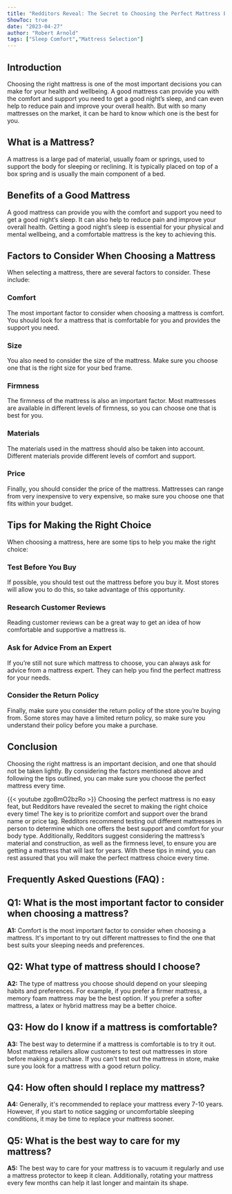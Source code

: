 ```yaml
---
title: "Redditors Reveal: The Secret to Choosing the Perfect Mattress Every Time!"
ShowToc: true 
date: "2023-04-27"
author: "Robert Arnold" 
tags: ["Sleep Comfort","Mattress Selection"]
---
```

## Introduction

Choosing the right mattress is one of the most important decisions you can make for your health and wellbeing. A good mattress can provide you with the comfort and support you need to get a good night’s sleep, and can even help to reduce pain and improve your overall health. But with so many mattresses on the market, it can be hard to know which one is the best for you.

## What is a Mattress?

A mattress is a large pad of material, usually foam or springs, used to support the body for sleeping or reclining. It is typically placed on top of a box spring and is usually the main component of a bed.

## Benefits of a Good Mattress

A good mattress can provide you with the comfort and support you need to get a good night’s sleep. It can also help to reduce pain and improve your overall health. Getting a good night’s sleep is essential for your physical and mental wellbeing, and a comfortable mattress is the key to achieving this.

## Factors to Consider When Choosing a Mattress

When selecting a mattress, there are several factors to consider. These include:

### Comfort

The most important factor to consider when choosing a mattress is comfort. You should look for a mattress that is comfortable for you and provides the support you need.

### Size

You also need to consider the size of the mattress. Make sure you choose one that is the right size for your bed frame.

### Firmness

The firmness of the mattress is also an important factor. Most mattresses are available in different levels of firmness, so you can choose one that is best for you.

### Materials

The materials used in the mattress should also be taken into account. Different materials provide different levels of comfort and support.

### Price

Finally, you should consider the price of the mattress. Mattresses can range from very inexpensive to very expensive, so make sure you choose one that fits within your budget.

## Tips for Making the Right Choice

When choosing a mattress, here are some tips to help you make the right choice:

### Test Before You Buy

If possible, you should test out the mattress before you buy it. Most stores will allow you to do this, so take advantage of this opportunity.

### Research Customer Reviews

Reading customer reviews can be a great way to get an idea of how comfortable and supportive a mattress is.

### Ask for Advice From an Expert

If you’re still not sure which mattress to choose, you can always ask for advice from a mattress expert. They can help you find the perfect mattress for your needs.

### Consider the Return Policy

Finally, make sure you consider the return policy of the store you’re buying from. Some stores may have a limited return policy, so make sure you understand their policy before you make a purchase.

## Conclusion

Choosing the right mattress is an important decision, and one that should not be taken lightly. By considering the factors mentioned above and following the tips outlined, you can make sure you choose the perfect mattress every time.

{{< youtube zgoBmO2bzRo >}} 
Choosing the perfect mattress is no easy feat, but Redditors have revealed the secret to making the right choice every time! The key is to prioritize comfort and support over the brand name or price tag. Redditors recommend testing out different mattresses in person to determine which one offers the best support and comfort for your body type. Additionally, Redditors suggest considering the mattress’s material and construction, as well as the firmness level, to ensure you are getting a mattress that will last for years. With these tips in mind, you can rest assured that you will make the perfect mattress choice every time.

## Frequently Asked Questions (FAQ) :
## Q1: What is the most important factor to consider when choosing a mattress?

**A1:** Comfort is the most important factor to consider when choosing a mattress. It's important to try out different mattresses to find the one that best suits your sleeping needs and preferences.

## Q2: What type of mattress should I choose?

**A2:** The type of mattress you choose should depend on your sleeping habits and preferences. For example, if you prefer a firmer mattress, a memory foam mattress may be the best option. If you prefer a softer mattress, a latex or hybrid mattress may be a better choice.

## Q3: How do I know if a mattress is comfortable?

**A3:** The best way to determine if a mattress is comfortable is to try it out. Most mattress retailers allow customers to test out mattresses in store before making a purchase. If you can't test out the mattress in store, make sure you look for a mattress with a good return policy.

## Q4: How often should I replace my mattress?

**A4:** Generally, it's recommended to replace your mattress every 7-10 years. However, if you start to notice sagging or uncomfortable sleeping conditions, it may be time to replace your mattress sooner.

## Q5: What is the best way to care for my mattress?

**A5:** The best way to care for your mattress is to vacuum it regularly and use a mattress protector to keep it clean. Additionally, rotating your mattress every few months can help it last longer and maintain its shape.




